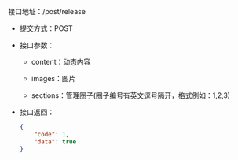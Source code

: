 接口地址：/post/release

* 提交方式：POST

* 接口参数：

  * content：动态内容

  * images：图片

  * sections：管理圈子\(圈子编号有英文逗号隔开，格式例如：1,2,3\)

* 接口返回：

  ```json
  {
      "code": 1,
      "data": true
  }
  ```



